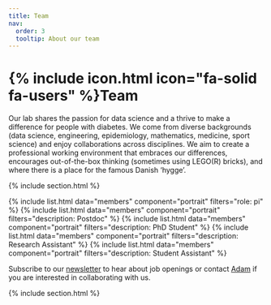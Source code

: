 ```yaml
---
title: Team
nav:
  order: 3
  tooltip: About our team
---
```


# {% include icon.html icon="fa-solid fa-users" %}Team

Our lab shares the passion for data science and a thrive to make a difference for people with diabetes. We come from diverse backgrounds (data science, engineering, epidemiology, mathematics, medicine, sport science) and enjoy collaborations across disciplines. We aim to create a professional working environment that embraces our differences, encourages out-of-the-box thinking (sometimes using LEGO(R) bricks), and where there is a place for the famous Danish ‘hygge’.

{% include section.html %}

{% include list.html data="members" component="portrait" filters="role: pi" %}
{% include list.html data="members" component="portrait" filters="description: Postdoc" %}
{% include list.html data="members" component="portrait" filters="description: PhD Student" %}
{% include list.html data="members" component="portrait" filters="description: Research Assistant" %}
{% include list.html data="members" component="portrait" filters="description: Student Assistant" %}

Subscribe to our [newsletter](https://mailchi.mp/rm/hulman-lab-newsletter) to hear about job openings or contact [Adam](mailto:adahul@rm.dk) if you are interested in collaborating with us.

{% include section.html %}

